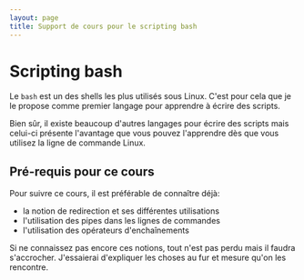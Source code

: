 ```yaml
---
layout: page
title: Support de cours pour le scripting bash
---
```

# Scripting bash

Le `bash` est un des shells les plus utilisés sous Linux. C'est pour cela
que je le propose comme premier langage pour apprendre à écrire des
scripts.

Bien sûr, il existe beaucoup d'autres langages pour écrire des scripts mais
celui-ci présente l'avantage que vous pouvez l'apprendre dès que vous
utilisez la ligne de commande Linux.

## Pré-requis pour ce cours

Pour suivre ce cours, il est préférable de connaître déjà:
- la notion de redirection et ses différentes utilisations
- l'utilisation des pipes dans les lignes de commandes
- l'utilisation des opérateurs d'enchaînements

Si ne connaissez pas encore ces notions, tout n'est pas perdu mais il
faudra s'accrocher. J'essaierai d'expliquer les choses au fur et mesure
qu'on les rencontre.


